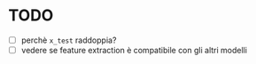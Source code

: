 # TODO
- [ ] perchè `x_test` raddoppia?
- [ ] vedere se feature extraction è compatibile con gli altri modelli

